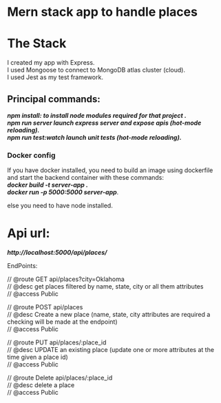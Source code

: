 # Mern stack app to handle places
 
# The Stack

I created my app with Express.<br>
I used Mongoose to connect to MongoDB atlas cluster (cloud).<br>
I used Jest as my test framework.<br>

## Principal commands:
**_npm install: to install node modules required for that project ._**<br>
**_npm run server launch express server and expose apis (hot-mode reloading)._**<br>
**_npm run test:watch launch unit tests (hot-mode reloading)._**<br>

### Docker config

If you have docker installed, you need to build an image using dockerfile and start the backend container with these commands:<br>
**_docker build -t server-app ._** <br>
**_docker run -p 5000:5000 server-app_**.<br>

else you need to have node installed.<br>

# Api url:

**_http://localhost:5000/api/places/_**<br>

EndPoints:<br>

// @route GET api/places?city=Oklahoma<br>
// @desc get places filtered by name, state, city or all them attributes<br>
// @access Public<br>

// @route POST api/places<br>
// @desc Create a new place (name, state, city attributes are required a checking will be made at the endpoint)<br>
// @access Public<br>

// @route PUT api/places/:place_id<br>
// @desc UPDATE an existing place (update one or more attributes at the time given a place id)<br>
// @access Public<br>

// @route Delete api/places/:place_id<br>
// @desc delete a place<br>
// @access Public<br>
